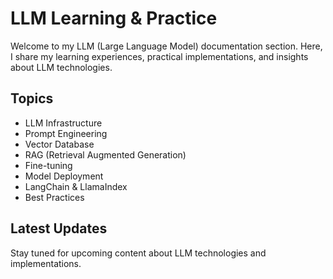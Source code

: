 # LLM Learning & Practice

Welcome to my LLM (Large Language Model) documentation section. Here, I share my learning experiences, practical implementations, and insights about LLM technologies.

## Topics

- LLM Infrastructure
- Prompt Engineering
- Vector Database
- RAG (Retrieval Augmented Generation)
- Fine-tuning
- Model Deployment
- LangChain & LlamaIndex
- Best Practices

## Latest Updates

Stay tuned for upcoming content about LLM technologies and implementations. 